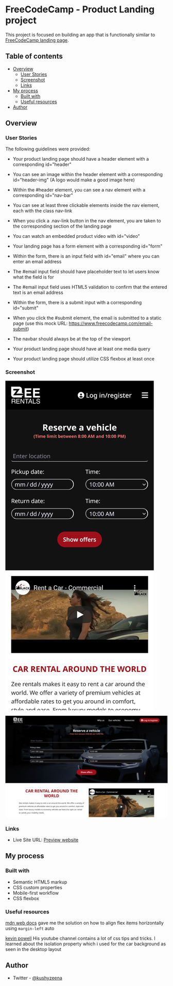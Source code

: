 # FreeCodeCamp - Product Landing project

This project is focused on building an app that is functionally similar to [FreeCodeCamp landing page](https://product-landing-page.freecodecamp.rocks/).

## Table of contents

- [Overview](#overview)
  - [User Stories](#user-stories)
  - [Screenshot](#screenshot)
  - [Links](#links)
- [My process](#my-process)
  - [Built with](#built-with)
  - [Useful resources](#useful-resources)
- [Author](#author)

## Overview

### User Stories

The following guidelines were provided:

- Your product landing page should have a header element with a corresponding id="header"

- You can see an image within the header element with a corresponding id="header-img" (A logo would make a good image here)

- Within the #header element, you can see a nav element with a corresponding id="nav-bar"

- You can see at least three clickable elements inside the nav element, each with the class nav-link

- When you click a .nav-link button in the nav element, you are taken to the corresponding section of the landing page

- You can watch an embedded product video with id="video"

- Your landing page has a form element with a corresponding id="form"

- Within the form, there is an input field with id="email" where you can enter an email address

- The #email input field should have placeholder text to let users know what the field is for

- The #email input field uses HTML5 validation to confirm that the entered text is an email address

- Within the form, there is a submit input with a corresponding id="submit"

- When you click the #submit element, the email is submitted to a static page (use this mock URL: https://www.freecodecamp.com/email-submit)

- The navbar should always be at the top of the viewport

- Your product landing page should have at least one media query

- Your product landing page should utilize CSS flexbox at least once

### Screenshot

![mobile screenshot](./images/mobile.png)

![desktop screenshot](./images/desktop.png)

### Links

- Live Site URL: [Preview website](https://kushyzee.github.io/zee-rentals-landing-page/)

## My process

### Built with

- Semantic HTML5 markup
- CSS custom properties
- Mobile-first workflow
- CSS flexbox

### Useful resources

[mdn web docs](https://developer.mozilla.org/en-US/docs/Web/CSS/CSS_Flexible_Box_Layout/Aligning_Items_in_a_Flex_Container) gave me the solution on how to align flex items horizontally using `margin-left` auto

[kevin powell](https://youtu.be/sNYVqfRwX1A) His youtube channel contains a lot of css tips and tricks. I learned about the isolation property which i used for the car background as seen in the desktop layout

## Author

- Twitter - [@kushyzeena](https://www.twitter.com/kushyzeena)
